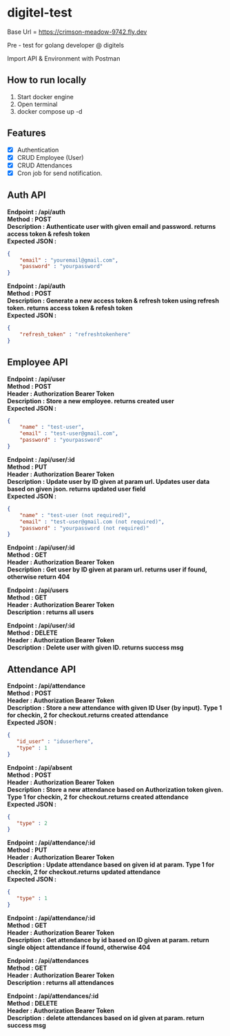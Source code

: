 # digitel-test

Base Url = https://crimson-meadow-9742.fly.dev

Pre - test for golang developer @ digitels

Import API & Environment with Postman

## How to run locally

1. Start docker engine
2. Open terminal
3. docker compose up -d


## Features
- [x] Authentication
- [x] CRUD Employee (User)
- [x] CRUD Attendances
- [x] Cron job for send notification.

## Auth API

**Endpoint : /api/auth**  
**Method : POST**  
**Description : Authenticate user with given email and password. returns access token & refesh token**    
**Expected JSON :** 
```json
{
    "email" : "youremail@gmail.com",
    "password" : "yourpassword"
}
```

**Endpoint : /api/auth**  
**Method : POST**  
**Description : Generate a new access token & refresh token using refresh token. returns access token & refesh token**    
**Expected JSON :** 
```json
{
    "refresh_token" : "refreshtokenhere"
}
```  

## Employee API


**Endpoint : /api/user**  
**Method : POST**  
**Header : Authorization Bearer Token**  
**Description : Store a new employee. returns created user**   
**Expected JSON :**  
```json
{
    "name" : "test-user",
    "email" : "test-user@gmail.com",
    "password" : "yourpassword"
}
```

**Endpoint : /api/user/:id**  
**Method : PUT**  
**Header : Authorization Bearer Token**  
**Description : Update user by ID given at param url. Updates user data based on given json. returns updated user field**  
**Expected JSON :**    
```json
{
    "name" : "test-user (not required)", 
    "email" : "test-user@gmail.com (not required)",
    "password" : "yourpassword (not required)"
}
```

**Endpoint : /api/user/:id**  
**Method : GET**  
**Header : Authorization Bearer Token**  
**Description : Get user by ID given at param url. returns user if found, otherwise return 404**  

**Endpoint : /api/users**  
**Method : GET**  
**Header : Authorization Bearer Token**  
**Description : returns all users**

**Endpoint : /api/user/:id**  
**Method : DELETE**    
**Header : Authorization Bearer Token**    
**Description : Delete user with given ID. returns success msg**  

## Attendance API

**Endpoint : /api/attendance**   
**Method : POST**  
**Header : Authorization Bearer Token**    
**Description : Store a new attendance with given ID User (by input). Type 1 for checkin, 2 for checkout.returns created attendance**   
**Expected JSON :**  
```json
{
   "id_user" : "iduserhere",
   "type" : 1
}
```

**Endpoint : /api/absent**   
**Method : POST**  
**Header : Authorization Bearer Token**    
**Description : Store a new attendance based on Authorization token given. Type 1 for checkin, 2 for checkout.returns created attendance**   
**Expected JSON :**  
```json
{
   "type" : 2
}
```

**Endpoint : /api/attendance/:id**   
**Method : PUT**  
**Header : Authorization Bearer Token**    
**Description : Update attendance based on given id at param. Type 1 for checkin, 2 for checkout.returns updated attendance**   
**Expected JSON :**  
```json
{
   "type" : 1
}
```

**Endpoint : /api/attendance/:id**   
**Method : GET**  
**Header : Authorization Bearer Token**    
**Description : Get attendance by id based on ID given at param. return single object attendance if found, otherwise 404**

**Endpoint : /api/attendances**   
**Method : GET**  
**Header : Authorization Bearer Token**    
**Description : returns all attendances**

**Endpoint : /api/attendances/:id**   
**Method : DELETE**  
**Header : Authorization Bearer Token**    
**Description : delete attendances based on id given at param. return success msg**
